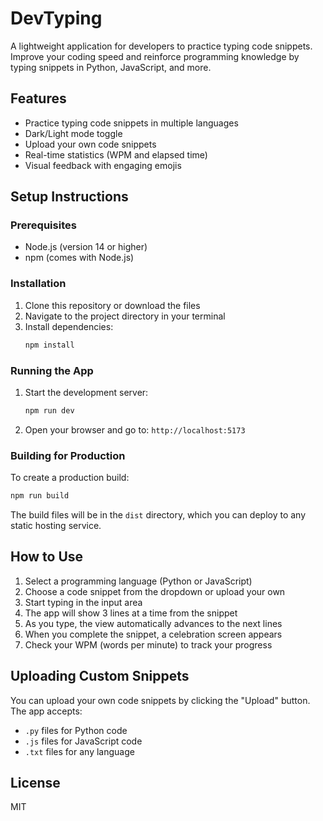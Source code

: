 # DevTyping

A lightweight application for developers to practice typing code snippets. Improve your coding speed and reinforce programming knowledge by typing snippets in Python, JavaScript, and more.

## Features

- Practice typing code snippets in multiple languages
- Dark/Light mode toggle
- Upload your own code snippets
- Real-time statistics (WPM and elapsed time)
- Visual feedback with engaging emojis

## Setup Instructions

### Prerequisites

- Node.js (version 14 or higher)
- npm (comes with Node.js)

### Installation

1. Clone this repository or download the files
2. Navigate to the project directory in your terminal
3. Install dependencies:
   ```bash
   npm install
   ```

### Running the App

1. Start the development server:
   ```bash
   npm run dev
   ```
2. Open your browser and go to: `http://localhost:5173`

### Building for Production

To create a production build:
```bash
npm run build
```

The build files will be in the `dist` directory, which you can deploy to any static hosting service.

## How to Use

1. Select a programming language (Python or JavaScript)
2. Choose a code snippet from the dropdown or upload your own
3. Start typing in the input area
4. The app will show 3 lines at a time from the snippet
5. As you type, the view automatically advances to the next lines
6. When you complete the snippet, a celebration screen appears
7. Check your WPM (words per minute) to track your progress

## Uploading Custom Snippets

You can upload your own code snippets by clicking the "Upload" button. The app accepts:
- `.py` files for Python code
- `.js` files for JavaScript code
- `.txt` files for any language

## License

MIT